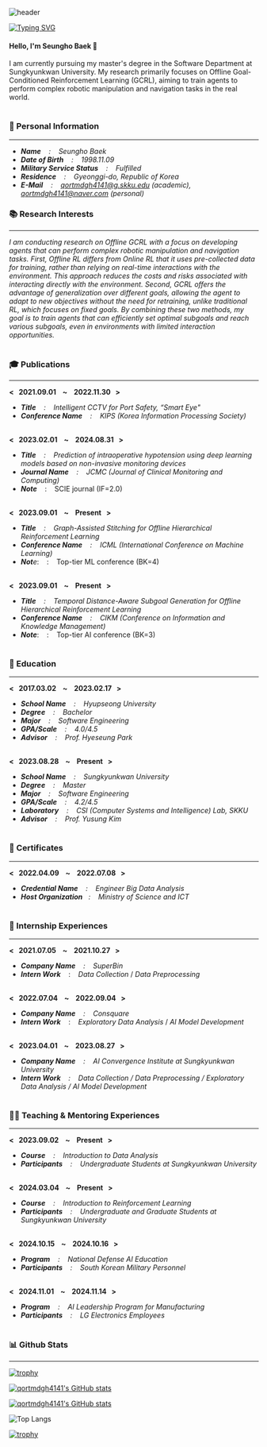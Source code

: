 ![header](https://capsule-render.vercel.app/api?type=waving&color=6994CDEE&text=&animation=twinkling&height=80)

[![Typing SVG](https://readme-typing-svg.demolab.com?font=Alkatra&weight=500&size=45&duration=4000&pause=3&color=6994CDEE&center=false&vCenter=false&multiline=true&repeat=true&width=1000&height=100&lines=Welcome+to+Seungo's+GitHub!👋)](https://git.io/typing-svg)
 
#### Hello, I'm Seungho Baek 👋  

I am currently pursuing my master's degree in the Software Department at Sungkyunkwan University. My research primarily focuses on Offline Goal-Conditioned Reinforcement Learning (GCRL), aiming to train agents to perform complex robotic manipulation and navigation tasks in the real world. <br/> <br/> 


### 📃 Personal Information <br/>
-------------------------
- _**Name** &nbsp;&nbsp; : &nbsp;&nbsp; Seungho Baek_ <br/>
- _**Date of Birth** &nbsp;&nbsp; : &nbsp;&nbsp; 1998.11.09_ <br/>
- _**Military Service Status** &nbsp;&nbsp; : &nbsp;&nbsp; Fulfilled_ <br/>
- _**Residence** &nbsp;&nbsp; : &nbsp;&nbsp; Gyeonggi-do, Republic of Korea_ <br/>
- _**E-Mail** &nbsp;&nbsp; : &nbsp;&nbsp; qortmdgh4141@g.skku.edu (academic), qortmdgh4141@naver.com (personal)_ <br/>

### 📚 Research Interests <br/> 
--------------------------

_I am conducting research on Offline GCRL with a focus on developing agents that can perform complex robotic manipulation and navigation tasks. First, Offline RL differs from Online RL that it uses pre-collected data for training, rather than relying on real-time interactions with the environment. This approach reduces the costs and risks associated with interacting directly with the environment. Second, GCRL offers the advantage of generalization over different goals, allowing the agent to adapt to new objectives without the need for retraining, unlike traditional RL, which focuses on fixed goals. By combining these two methods, my goal is to train agents that can efficiently set optimal subgoals and reach various subgoals, even in environments with limited interaction opportunities._ <br/> <br/> 


### 🎓 Publications <br/> 
--------------------------
**< &nbsp; 2021.09.01 &nbsp;&nbsp; ~ &nbsp;&nbsp; 2022.11.30 &nbsp; >** <br/> 
- _**Title** &nbsp;&nbsp; : &nbsp;&nbsp; Intelligent CCTV for Port Safety, “Smart Eye"_ <br/> 
- _**Conference Name** &nbsp;&nbsp; : &nbsp;&nbsp; KIPS (Korea Information Processing Society)_ <br/> <br/>

**< &nbsp; 2023.02.01 &nbsp;&nbsp; ~ &nbsp;&nbsp; 2024.08.31 &nbsp; >** <br/> 
- _**Title** &nbsp;&nbsp; : &nbsp;&nbsp; Prediction of intraoperative hypotension using deep learning models based on non-invasive monitoring devices_ <br/> 
- _**Journal Name** &nbsp;&nbsp; : &nbsp;&nbsp; JCMC (Journal of Clinical Monitoring and Computing)_ <br/>
- _**Note**_ &nbsp;&nbsp; : &nbsp;&nbsp; SCIE journal (IF=2.0) <br/><br/>

**< &nbsp; 2023.09.01 &nbsp;&nbsp; ~ &nbsp;&nbsp; Present &nbsp; >** <br/> 
- _**Title** &nbsp;&nbsp; : &nbsp;&nbsp; Graph-Assisted Stitching for Offline Hierarchical Reinforcement Learning_ <br/> 
- _**Conference Name** &nbsp;&nbsp; : &nbsp;&nbsp; ICML (International Conference on Machine Learning)_ <br/> 
- _**Not**e_: &nbsp;&nbsp; : &nbsp;&nbsp; Top-tier ML conference (BK=4) <br/><br/>

**< &nbsp; 2023.09.01 &nbsp;&nbsp; ~ &nbsp;&nbsp; Present &nbsp; >** <br/> 
- _**Title** &nbsp;&nbsp; : &nbsp;&nbsp; Temporal Distance-Aware Subgoal Generation for Offline Hierarchical Reinforcement Learning_ <br/> 
- _**Conference Name** &nbsp;&nbsp; : &nbsp;&nbsp; CIKM (Conference on Information and Knowledge Management)_ <br/> 
- _**Note**_: &nbsp;&nbsp; : &nbsp;&nbsp; Top-tier AI conference (BK=3) <br/><br/>

### 🏫 Education <br/> 
--------------------------
**< &nbsp; 2017.03.02 &nbsp;&nbsp; ~ &nbsp;&nbsp; 2023.02.17 &nbsp; >** 
- _**School Name** &nbsp;&nbsp; : &nbsp;&nbsp; Hyupseong University_ <br/> 
- _**Degree** &nbsp;&nbsp; : &nbsp;&nbsp; Bachelor_ <br/>
- _**Major** &nbsp;&nbsp; : &nbsp;&nbsp; Software Engineering_ <br/>
- _**GPA/Scale** &nbsp;&nbsp; : &nbsp;&nbsp; 4.0/4.5_ <br/>  
- _**Advisor** &nbsp;&nbsp; : &nbsp;&nbsp; Prof. Hyeseung Park_ <br/> <br/>

**< &nbsp; 2023.08.28 &nbsp;&nbsp; ~ &nbsp;&nbsp; Present &nbsp; >** 
- _**School Name** &nbsp;&nbsp; : &nbsp;&nbsp; Sungkyunkwan University_ <br/> 
- _**Degree** &nbsp;&nbsp; : &nbsp;&nbsp; Master_ <br/>
- _**Major** &nbsp;&nbsp; : &nbsp;&nbsp; Software Engineering_ <br/>
- _**GPA/Scale** &nbsp;&nbsp; : &nbsp;&nbsp; 4.2/4.5_ <br/>
- _**Laboratory** &nbsp;&nbsp; : &nbsp;&nbsp; CSI (Computer Systems and Intelligence) Lab, SKKU_ <br/> 
- _**Advisor** &nbsp;&nbsp; : &nbsp;&nbsp; Prof. Yusung Kim_ <br/> <br/>


### 🥈 Certificates <br/> 
--------------------------
**< &nbsp; 2022.04.09 &nbsp;&nbsp; ~ &nbsp;&nbsp; 2022.07.08 &nbsp; >** <br/> 
- _**Credential Name** &nbsp;&nbsp; : &nbsp;&nbsp; Engineer Big Data Analysis_ <br/> 
- _**Host Organization**&nbsp;&nbsp; : &nbsp;&nbsp; Ministry of Science and ICT_ <br/> <br/> 


### 🏢 Internship Experiences <br/> 
--------------------------
**< &nbsp; 2021.07.05 &nbsp;&nbsp; ~ &nbsp;&nbsp; 2021.10.27 &nbsp; >** <br/> 
- _**Company Name** &nbsp;&nbsp; : &nbsp;&nbsp; SuperBin_ <br/> 
- _**Intern Work**_  &nbsp;&nbsp; : &nbsp;&nbsp; _Data Collection_  /  _Data Preprocessing_ <br/> <br/> 
  
**< &nbsp; 2022.07.04 &nbsp;&nbsp; ~ &nbsp;&nbsp; 2022.09.04 &nbsp; >** <br/> 
- _**Company Name** &nbsp;&nbsp; : &nbsp;&nbsp; Consquare_ <br/> 
- _**Intern Work**_  &nbsp;&nbsp; : &nbsp;&nbsp; _Exploratory Data Analysis_  /  _AI Model Development_ <br/> <br/>
    
**< &nbsp; 2023.04.01 &nbsp;&nbsp; ~ &nbsp;&nbsp; 2023.08.27 &nbsp; >** <br/> 
- _**Company Name** &nbsp;&nbsp; : &nbsp;&nbsp; AI Convergence Institute at Sungkyunkwan University_ <br/> 
- _**Intern Work**  &nbsp;&nbsp; : &nbsp;&nbsp; Data Collection  /  Data Preprocessing  /  Exploratory Data Analysis  /  AI Model Development_ <br/> <br/>


### 👨‍🏫 Teaching & Mentoring Experiences <br/>
--------------------------
**< &nbsp; 2023.09.02 &nbsp;&nbsp; ~ &nbsp;&nbsp; Present &nbsp; >** <br/>
- _**Course** &nbsp;&nbsp; : &nbsp;&nbsp; Introduction to Data Analysis_ <br/>
- _**Participants** &nbsp;&nbsp; : &nbsp;&nbsp; Undergraduate Students at Sungkyunkwan University_ <br/> <br/>

**< &nbsp; 2024.03.04 &nbsp;&nbsp; ~ &nbsp;&nbsp; Present &nbsp; >** <br/>
- _**Course** &nbsp;&nbsp; : &nbsp;&nbsp; Introduction to Reinforcement Learning_ <br/>
- _**Participants** &nbsp;&nbsp; : &nbsp;&nbsp; Undergraduate and Graduate Students at Sungkyunkwan University_ <br/> <br/>

**< &nbsp; 2024.10.15 &nbsp;&nbsp; ~ &nbsp;&nbsp; 2024.10.16 &nbsp; >** <br/>
- _**Program** &nbsp;&nbsp; : &nbsp;&nbsp; National Defense AI Education_ <br/>
- _**Participants** &nbsp;&nbsp; : &nbsp;&nbsp; South Korean Military Personnel_ <br/> <br/>

**< &nbsp; 2024.11.01 &nbsp;&nbsp; ~ &nbsp;&nbsp; 2024.11.14 &nbsp; >** <br/>
- _**Program** &nbsp;&nbsp; : &nbsp;&nbsp; AI Leadership Program for Manufacturing_ <br/>
- _**Participants** &nbsp;&nbsp; : &nbsp;&nbsp; LG Electronics Employees_ <br/> <br/>


### 📊 Github Stats <br/>
-------------------------
[![trophy](https://github-profile-trophy.vercel.app/?username=qortmdgh4141&theme=tokyonight&no=issues,reviews,stars&rank=A,B,S&column=4)](https://github.com/ryo-ma/github-profile-trophy)

[![qortmdgh4141's GitHub stats](https://github-readme-stats.vercel.app/api?username=qortmdgh4141&show_icons=true&rank_icon=github&hide=prs&include_all_commits=true&count_private=true)](https://github.com/qortmdgh4141) 

[![qortmdgh4141's GitHub stats](https://github-readme-stats.vercel.app/api?username=qortmdgh4141&show_icons=true&rank_icon=github&hide=prs,contribs&include_all_commits=true&count_private=true)](https://github.com/qortmdgh4141)

![Top Langs](https://github-readme-stats.vercel.app/api/top-langs/?username=qortmdgh4141&layout=compact&hide=Jupyter%20Notebook,Dockerfile,Shell&langs_count=10)

[![trophy](https://github-profile-trophy.vercel.app/?username=qortmdgh4141&theme=tokyonight&no=commits,stars,issues,pullrequests,contributions,gists,watching,discussions_started,discussions_answered,code_review,prs_merged,stars_received&column=4)](https://github.com/ryo-ma/github-profile-trophy)

<br/> <br/> 
